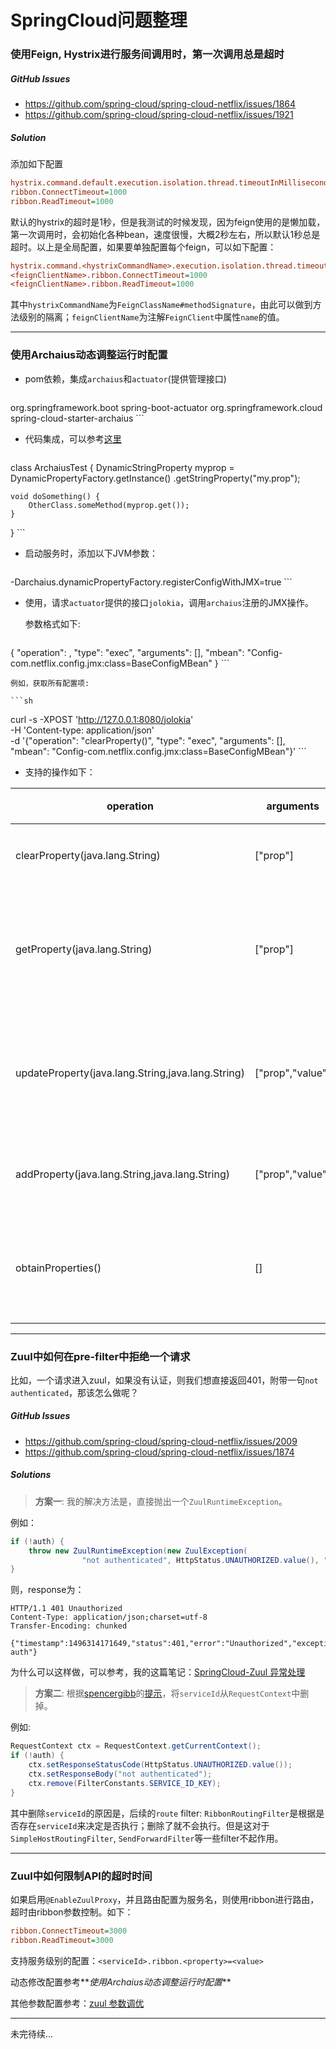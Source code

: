 # SpringCloud问题整理

### 使用Feign, Hystrix进行服务间调用时，第一次调用总是超时

##### GitHub Issues
* https://github.com/spring-cloud/spring-cloud-netflix/issues/1864
* https://github.com/spring-cloud/spring-cloud-netflix/issues/1921

##### Solution
添加如下配置

```ini
hystrix.command.default.execution.isolation.thread.timeoutInMilliseconds=3000
ribbon.ConnectTimeout=1000
ribbon.ReadTimeout=1000
```

默认的hystrix的超时是1秒，但是我测试的时候发现，因为feign使用的是懒加载，第一次调用时，会初始化各种bean，速度很慢，大概2秒左右，所以默认1秒总是超时。以上是全局配置，如果要单独配置每个feign，可以如下配置：

```ini
hystrix.command.<hystrixCommandName>.execution.isolation.thread.timeoutInMilliseconds=3000
<feignClientName>.ribbon.ConnectTimeout=1000
<feignClientName>.ribbon.ReadTimeout=1000
```

其中`hystrixCommandName`为`FeignClassName#methodSignature`，由此可以做到方法级别的隔离；`feignClientName`为注解`FeignClient`中属性`name`的值。


---

### 使用Archaius动态调整运行时配置

* pom依赖，集成`archaius`和`actuator`(提供管理接口)

    ```xml
<dependency>
    <groupId>org.springframework.boot</groupId>
    <artifactId>spring-boot-actuator</artifactId>
</dependency>
<dependency>
    <groupId>org.springframework.cloud</groupId>
    <artifactId>spring-cloud-starter-archaius</artifactId>
</dependency>
    ```

* 代码集成，可以参考[这里](http://cloud.spring.io/spring-cloud-static/spring-cloud.html#_external_configuration_archaius)

	```java
class ArchaiusTest {
	DynamicStringProperty myprop = DynamicPropertyFactory.getInstance()
		.getStringProperty("my.prop");

	void doSomething() {
		OtherClass.someMethod(myprop.get());
	}
}
	```

* 启动服务时，添加以下JVM参数：

    ```ini
-Darchaius.dynamicPropertyFactory.registerConfigWithJMX=true
    ```

* 使用，请求`actuator`提供的接口`jolokia`，调用`archaius`注册的JMX操作。
  
    参数格式如下:
    ```json
{
	"operation": <method signature>,
	"type": "exec",
	"arguments": [<method arguments list>],
	"mbean": "Config-com.netflix.config.jmx:class=BaseConfigMBean"
}
    ```

    例如，获取所有配置项: 

	```sh
curl -s -XPOST 'http://127.0.0.1:8080/jolokia' \
    -H 'Content-type: application/json' \
    -d '{"operation": "clearProperty()", "type": "exec", "arguments": [], "mbean": "Config-com.netflix.config.jmx:class=BaseConfigMBean"}'
	```


* 支持的操作如下：

operation | arguments | 描述
--------- | --------- | ----
clearProperty(java.lang.String) | ["prop"] | 清除某项
getProperty(java.lang.String) | ["prop"] | 获取某项配置的值
updateProperty(java.lang.String,java.lang.String) | ["prop","value"] | 更新某项配置的值
addProperty(java.lang.String,java.lang.String) | ["prop","value"] | 新增配置项
obtainProperties() | [] | 获取所有配置项



---

### Zuul中如何在pre-filter中拒绝一个请求

比如，一个请求进入zuul，如果没有认证，则我们想直接返回401，附带一句`not authenticated`，那该怎么做呢？

##### GitHub Issues
* https://github.com/spring-cloud/spring-cloud-netflix/issues/2009
* https://github.com/spring-cloud/spring-cloud-netflix/issues/1874

##### Solutions

> **方案一**: 我的解决方法是，直接抛出一个`ZuulRuntimeException`。

例如：

```java
if (!auth) {
	throw new ZuulRuntimeException(new ZuulException(
				"not authenticated", HttpStatus.UNAUTHORIZED.value(), "not authenticated"));
}
```
则，response为：
```
HTTP/1.1 401 Unauthorized
Content-Type: application/json;charset=utf-8
Transfer-Encoding: chunked

{"timestamp":1496314171649,"status":401,"error":"Unauthorized","exception":"com.netflix.zuul.exception.ZuulException","message":"not auth"}
```

为什么可以这样做，可以参考，我的这篇笔记：[SpringCloud-Zuul 异常处理](sc-zuul-excpetion.md)

> **方案二**: 根据[spencergibb](https://github.com/spencergibb)的[提示](https://github.com/spring-cloud/spring-cloud-netflix/issues/2009#issuecomment-305580226)，将`serviceId`从`RequestContext`中删掉。

例如:

```java
RequestContext ctx = RequestContext.getCurrentContext();
if (!auth) {
	ctx.setResponseStatusCode(HttpStatus.UNAUTHORIZED.value());
	ctx.setResponseBody("not authenticated");
	ctx.remove(FilterConstants.SERVICE_ID_KEY);
}
```

其中删除`serviceId`的原因是，后续的`route` filter: `RibbonRoutingFilter`是根据是否存在`serviceId`来决定是否执行；删除了就不会执行。但是这对于`SimpleHostRoutingFilter`, `SendForwardFilter`等一些filter不起作用。

---

### Zuul中如何限制API的超时时间

如果启用`@EnableZuulProxy`，并且路由配置为服务名，则使用ribbon进行路由，超时由ribbon参数控制。如下：

```ini
ribbon.ConnectTimeout=3000
ribbon.ReadTimeout=3000
```

支持服务级别的配置：`<serviceId>.ribbon.<property>=<value>`

动态修改配置参考**_使用Archaius动态调整运行时配置_**

其他参数配置参考：[zuul 参数调优](http://www.jianshu.com/p/d401452fe76e)



---

未完待续...

